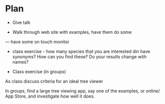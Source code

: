 # Plan

- Give talk

- Walk through web site with examples, have them do some

— have some on touch monitor


- class exercise - how many species that you are interested din have synonyms? How can you find these? Do your results change with names?

- Class exercise (in groups)

As class discuss criteria for an ideal tree viewer

In groups, find a large tree viewing app, say one of the examples, or online/ App Store, and investigate how well it does.


